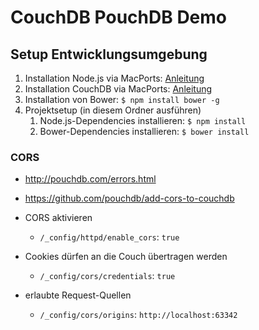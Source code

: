 # CouchDB PouchDB Demo

## Setup Entwicklungsumgebung

1. Installation Node.js via MacPorts: [Anleitung](https://jonlabelle.com/snippets/view/shell/install-nodejs-macport)
2. Installation CouchDB via MacPorts: [Anleitung](http://guide.couchdb.org/draft/mac.html)
3. Installation von Bower: `$ npm install bower -g`
4. Projektsetup (in diesem Ordner ausführen)
    1. Node.js-Dependencies installieren: `$ npm install`
    2. Bower-Dependencies installieren: `$ bower install`

### CORS

* http://pouchdb.com/errors.html
* https://github.com/pouchdb/add-cors-to-couchdb

* CORS aktivieren
    * `/_config/httpd/enable_cors`: `true`
* Cookies dürfen an die Couch übertragen werden
    * `/_config/cors/credentials`: `true`
* erlaubte Request-Quellen
    * `/_config/cors/origins`: `http://localhost:63342`
